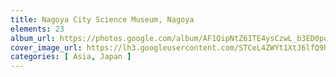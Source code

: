```yaml
---
title: Nagoya City Science Museum, Nagoya
elements: 23
album_url: https://photos.google.com/album/AF1QipNtZ61TE4ysCzwL_b3ED0poyhg_UNRIdlLsNkF7
cover_image_url: https://lh3.googleusercontent.com/STCeL4ZWYt1XtJ6lfQ9h0Rnk39W4PQD8jWeIwktyAMowgry0gSn3f12_plafdm9xqt8JazfMd0Tp2S8DKJd_67R2pTNxC3lkCex1iBOvIqP9A8TYfbvtj454ktouSOgzf2JwTb8p8zYoSalXr9UfSWvdfqFNypBEs9LbcPWBXyIYvO_bKfUY9KxV6-1792dhhs9N7d-y1VzwQocZM7DFp1HtQtW6CceNauDol3mWGsMcYEK_GVTokGUULsdbLTfCnMlHCs4PVHyDNg6sc8SYEAQz2ay6RfgPHJZo2Vy7oQGPzln1faEoOJUrw59kTmdcb4O5i95aVKF8T6rvjirkDVO9w4RcGS7XvqvsjLdCOSAg9_d5AmWrPqwwwxn7Sdmtq9qIUGb5DStQqZIDh8vonj66_4B82Np8F5ZsZV2XInr866oM2u8geV0Kr_W32b95q3XG7p5HSgyQfxnwFeMDf7UV2-BhHbmqtb_z4cttS9kjo33PT4h4maTOyoTiPRv5L9baLs8NhXjcwRp9KGdKEk3krES5F4m9N7CLK2J7KSTOwVekqH_MOgc8b5bXVx9NmwNv1kt87qjtE2LZERYuetglEFTIGvqZ4CDWKL0Zr1o1UYZa5UySWPnvCBFAhPefjuCjNrNDt6tKvAXEJezUj7iRwQ=s195-p-k-no
categories: [ Asia, Japan ]
---
```

